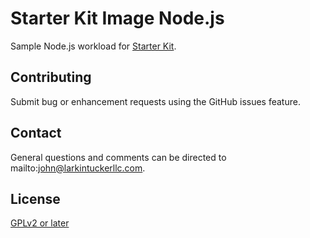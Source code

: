 # Starter Kit Image Node.js

Sample Node.js workload for [Starter Kit](https://github.com/larkintuckerllc/starter-kit).

## Contributing

Submit bug or enhancement requests using the GitHub issues feature.

## Contact

General questions and comments can be directed to mailto:john@larkintuckerllc.com.

## License

[GPLv2 or later](https://www.gnu.org/licenses/gpl.html)

